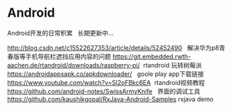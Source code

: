 # Android
Android开发的日常积累   长期更新中...

http://blog.csdn.net/c15522627353/article/details/52452490   解决华为p8青春版等手机导航栏遮挡应用内容的问题
https://git.embedded.rwth-aachen.de/rtandroid/downloads/raspberry-pi/  rtandroid 玩转树莓派
https://androidappsapk.co/apkdownloader/   goole play app下载链接
https://www.youtube.com/watch?v=SI2oFBkc6EA  rtandroid视频教程
https://github.com/android-notes/SwissArmyKnife   界面的调试工具
https://github.com/kaushikgopal/RxJava-Android-Samples  rxjava demo
